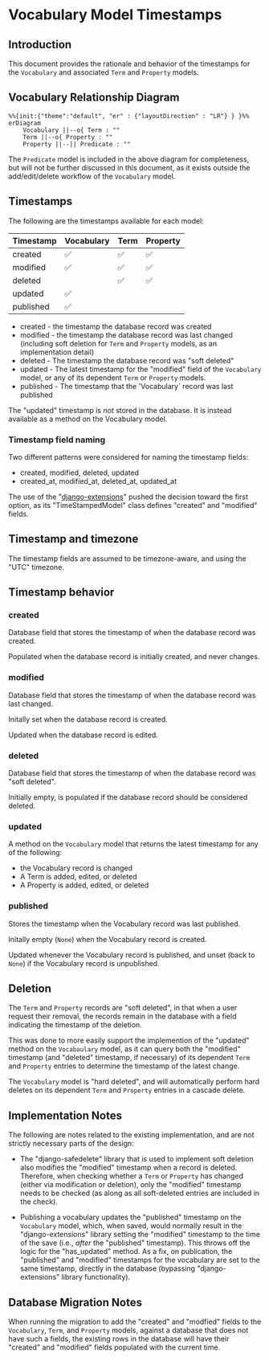 # Vocabulary Model Timestamps

## Introduction

This document provides the rationale and behavior of the timestamps for the
`Vocabulary` and associated `Term` and `Property` models.

## Vocabulary Relationship Diagram

```mermaid
%%{init:{"theme":"default", "er" : {"layoutDirection" : "LR"} } }%%
erDiagram
    Vocabulary ||--o{ Term : ""
    Term ||--o{ Property : ""
    Property ||--|| Predicate : ""
```

The `Predicate` model is included in the above diagram for completeness, but
will not be further discussed in this document, as it exists outside the
add/edit/delete workflow of the `Vocabulary` model.

## Timestamps

The following are the timestamps available for each model:

| Timestamp | Vocabulary | Term | Property |
| --------- | ---------- | ---- | -------- |
| created   | ✅         | ✅   | ✅       |
| modified  | ✅         | ✅   | ✅       |
| deleted   |            | ✅   | ✅       |
| updated   | ✅         |      |          |
| published | ✅         |      |          |

* created - the timestamp the database record was created
* modified - the timestamp the database record was last changed (including
  soft deletion for `Term` and `Property` models, as an implementation detail)
* deleted - The timestamp the database record was "soft deleted"
* updated - The latest timestamp for the "modified" field of the `Vocabulary`
  model, or any of its dependent `Term` or `Property` models.
* published - The timestamp that the 'Vocabulary` record was last published

The "updated" timestamp is *not* stored in the database. It is instead available
as a method on the Vocabulary model.

### Timestamp field naming

Two different patterns were considered for naming the timestamp fields:

* created, modified, deleted, updated
* created_at, modified_at, deleted_at, updated_at

The use of the "[django-extensions][django-extensions]" pushed the decision
toward the first option, as its "TimeStampedModel" class defines "created" and
"modified" fields.

## Timestamp and timezone

The timestamp fields are assumed to be timezone-aware, and using the "UTC"
timezone.

## Timestamp behavior

### created

Database field that stores the timestamp of when the database record was
created.

Populated when the database record is initially created, and never changes.

### modified

Database field that stores the timestamp of when the database record was last
changed.

Initally set when the database record is created.

Updated when the database record is edited.

### deleted

Database field that stores the timestamp of when the database record was
"soft deleted".

Initially empty, is populated if the database record should be considered
deleted.

### updated

A method on the `Vocabulary` model that returns the latest timestamp for any of
the following:

* the Vocabulary record is changed
* A Term is added, edited, or deleted
* A Property is added, edited, or deleted

### published

Stores the timestamp when the Vocabulary record was last published.

Initally empty (`None`) when the Vocabulary record is created.

Updated whenever the Vocabulary record is published, and unset (back to `None`)
if the Vocabulary record is unpublished.

## Deletion

The `Term` and `Property` records are "soft deleted", in that when a user
request their removal, the records remain in the database with a field
indicating the timestamp of the deletion.

This was done to more easily support the implemention of the "updated" method
on the `Vocabaulary` model, as it can query both the "modified" timestamp (and
"deleted" timestamp, if necessary) of its dependent `Term` and `Property`
entries to determine the timestamp of the latest change.

The `Vocabulary` model is "hard deleted", and will automatically perform hard
deletes on its dependent `Term` and `Property` entries in a cascade delete.

## Implementation Notes

The following are notes related to the existing implementation, and are not
strictly necessary parts of the design:

* The "django-safedelete" library that is used to implement soft deletion also
  modifies the "modified" timestamp when a record is deleted. Therefore, when
  checking whether a `Term` or `Property` has changed (either via modification
  or deletion), only the "modified" timestamp needs to be checked (as along as
  all soft-deleted entries are included in the check).

* Publishing a vocabulary updates the "published" timestamp on the `Vocabulary`
  model, which, when saved, would normally result in the "django-extensions"
  library setting the "modified" timestamp to the time of the save (i.e.,
  *after* the "published" timestamp). This throws off the logic for the
  "has_updated" method. As a fix, on publication, the "published" and "modified"
  timestamps for the vocabulary are set to the same timestamp, directly in the
  database (bypassing "django-extensions" library functionality).

## Database Migration Notes

When running the migration to add the "created" and "modfied" fields to the
`Vocabulary`, `Term`, and `Property` models, against a database that does not
have such a fields, the existing rows in the database will have their
 "created" and "modified" fields populated with the current time.

[django-extensions]: https://django-extensions.readthedocs.io/en/latest/model_extensions.html
